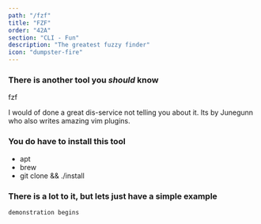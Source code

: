 ```yaml
---
path: "/fzf"
title: "FZF"
order: "42A"
section: "CLI - Fun"
description: "The greatest fuzzy finder"
icon: "dumpster-fire"
---
```


### There is another tool you _should_ know
fzf

I would of done a great dis-service not telling you about it.  Its by Junegunn
who also writes amazing vim plugins.

### You do have to install this tool
* apt
* brew
* git clone && ./install

### There is a lot to it, but lets just have a simple example

`demonstration begins`


